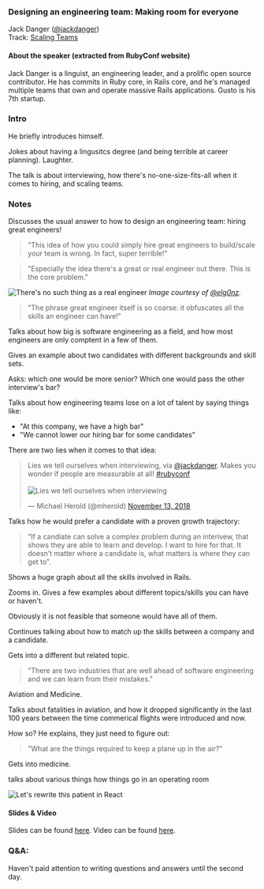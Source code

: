 ### Designing an engineering team: Making room for everyone

Jack Danger ([@jackdanger](https://twitter.com/jackdanger))<br />
Track: [Scaling Teams](https://rubyconf.org/program#track-scaling-teams)

#### About the speaker (extracted from RubyConf website)

Jack Danger is a linguist, an engineering leader, and a prolific open source contributor. He has commits in Ruby core, in Rails core, and he's managed multiple teams that own and operate massive Rails applications. Gusto is his 7th startup.

### Intro

He briefly introduces himself.

Jokes about having a lingusitcs degree (and being terrible at career planning). Laughter.

The talk is about interviewing, how there's no-one-size-fits-all when it comes to hiring, and scaling teams.

### Notes

Discusses the usual answer to how to design an engineering team: hiring great engineers!

> "This idea of how you could simply hire great engineers to build/scale your team is wrong. In fact, super terrible!"

> "Especially the idea there's a great or real engineer out there. This is the core problem."

![There's no such thing as a real engineer](https://pbs.twimg.com/media/Dr6Hf4tVAAEeUxx.jpg)
_Image courtesy of [@elg0nz](https://twitter.com/elg0nz/status/1062435568808681472)._

> "The phrase great engineer itself is so coarse: it obfuscates all the skills an engineer can have!"

Talks about how big is software engineering as a field, and how most engineers are only comptent in a few of them.

Gives an example about two candidates with different backgrounds and skill sets.

Asks: which one would be more senior? Which one would pass the other interview's bar?

Talks about how engineering teams lose on a lot of talent by saying things like:

- "At this company, we have a high bar"
- "We cannot lower our hiring bar for some candidates"

There are two lies when it comes to that idea:

<blockquote class="twitter-tweet" data-lang="en"><p lang="en" dir="ltr">Lies we tell ourselves when interviewing, via <a href="https://twitter.com/jackdanger?ref_src=twsrc%5Etfw">@jackdanger</a>. Makes you wonder if people are measurable at all! <a href="https://twitter.com/hashtag/rubyconf?src=hash&amp;ref_src=twsrc%5Etfw">#rubyconf</a> <br /><br /><img src="https://pbs.twimg.com/media/Dr6EE6xUwAALR4M.jpg:large" alt="Lies we tell ourselves when interviewing" /></p>&mdash; Michael Herold (@mherold) <a href="https://twitter.com/mherold/status/1062431827158134784?ref_src=twsrc%5Etfw">November 13, 2018</a></blockquote>

Talks how he would prefer a candidate with a proven growth trajectory:

> “If a candiate can solve a complex problem during an interivew, that shows they are able to learn and develop. I want to hire for that. It doesn’t matter where a candidate is, what matters is where they can get to”.

Shows a huge graph about all the skills involved in Rails.

Zooms in. Gives a few examples about different topics/skills you can have or haven't.

Obviously it is not feasible that someone would have all of them.

Continues talking about how to match up the skills between a company and a candidate.

Gets into a different but related topic.

> "There are two industries that are well ahead of software engineering and we can learn from their mistakes."

Aviation and Medicine.

Talks about fatalities in aviation, and how it dropped significantly in the last 100 years between the time commerical flights were introduced and now.

How so? He explains, they just need to figure out:

> "What are the things required to keep a plane up in the air?"

Gets into medicine.

talks about various things how things go in an operating room

![Let's rewrite this patient in React](https://pbs.twimg.com/media/Dr6FBRLU0AAwHEW.jpg "Funny slide!")

#### Slides & Video

Slides can be found [here](https://docs.google.com/presentation/d/1yBKxCdbJy5ZD565cM4f_Zt5UyD2iFMB1XUH9keRpT68/edit). Video can be found [here](https://confreaks.tv/videos/rubyconf2018-designing-an-engineering-team-making-room-for-everyone).

### Q&A:

Haven't paid attention to writing questions and answers until the second day.
